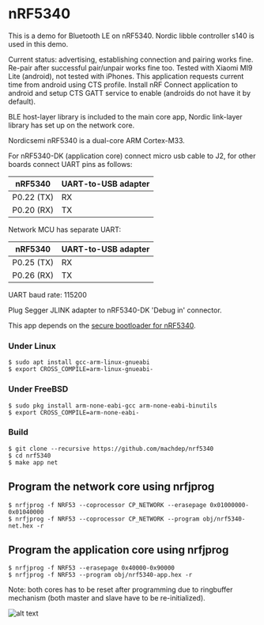 # nRF5340

This is a demo for Bluetooth LE on nRF5340.
Nordic libble controller s140 is used in this demo.

Current status: advertising, establishing connection and pairing works fine. Re-pair after successful pair/unpair works fine too.
Tested with Xiaomi MI9 Lite (android), not tested with iPhones.
This application requests current time from android using CTS profile.
Install nRF Connect application to android and setup CTS GATT service to enable (androids do not have it by default).

BLE host-layer library is included to the main core app, Nordic link-layer library has set up on the network core.

Nordicsemi nRF5340 is a dual-core ARM Cortex-M33.

For nRF5340-DK (application core) connect micro usb cable to J2, for other boards connect UART pins as follows:

| nRF5340           | UART-to-USB adapter  |
| ----------------- | -------------------- |
| P0.22 (TX)        | RX                   |
| P0.20 (RX)        | TX                   |

Network MCU has separate UART:

| nRF5340           | UART-to-USB adapter  |
| ----------------- | -------------------- |
| P0.25 (TX)        | RX                   |
| P0.26 (RX)        | TX                   |

UART baud rate: 115200

Plug Segger JLINK adapter to nRF5340-DK 'Debug in' connector.

This app depends on the [secure bootloader for nRF5340](https://github.com/machdep/nrf-boot).

### Under Linux
    $ sudo apt install gcc-arm-linux-gnueabi
    $ export CROSS_COMPILE=arm-linux-gnueabi-

### Under FreeBSD
    $ sudo pkg install arm-none-eabi-gcc arm-none-eabi-binutils
    $ export CROSS_COMPILE=arm-none-eabi-

### Build
    $ git clone --recursive https://github.com/machdep/nrf5340
    $ cd nrf5340
    $ make app net

## Program the network core using nrfjprog

    $ nrfjprog -f NRF53 --coprocessor CP_NETWORK --erasepage 0x01000000-0x01040000
    $ nrfjprog -f NRF53 --coprocessor CP_NETWORK --program obj/nrf5340-net.hex -r

## Program the application core using nrfjprog
    $ nrfjprog -f NRF53 --erasepage 0x40000-0x90000
    $ nrfjprog -f NRF53 --program obj/nrf5340-app.hex -r

Note: both cores has to be reset after programming due to ringbuffer mechanism (both master and slave have to be re-initialized).

![alt text](https://raw.githubusercontent.com/machdep/nrf5340/master/images/nrf5340-pdk.jpg)
